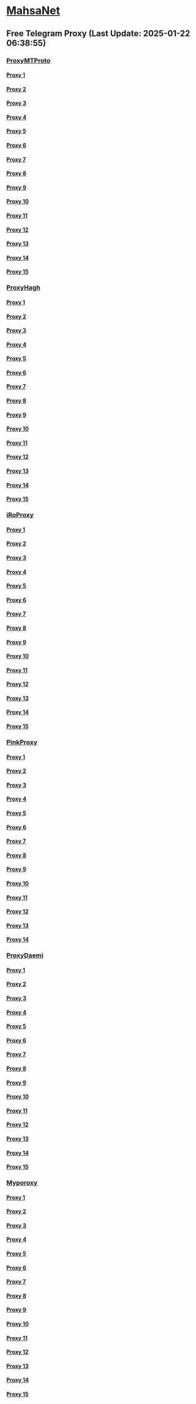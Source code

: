 
# [MahsaNet](https://t.me/mahsa_net)
## Free Telegram Proxy (Last Update: 2025-01-22 06:38:55)
### [ProxyMTProto](https://t.me/ProxyMTProto)
#### [Proxy 1](tg://proxy?server=kafi.ir.hamedanhaji.ir.hbtaban.ir.neoniroo.ir.rockalla.ir.t-ouch-mg.com.sairus.ir.pada-co.ir.butane-kala.com.tala-imarket.com.iot-l-ab.ir.zir-obaam.com.sistandokht.ir.recoshop.ir.academyandishe.ir.ekshabestar.ir.eyephic.ir.armantrc.ir.nahlbagsmart.store&port=443&secret=eeda411655b684fe87abf58ec2235e28167765622e62616c652e6972)
#### [Proxy 2](tg://proxy?server=bysco.ir.jalalibookshop.ir.rabinn-iru.ir.sarayketabqom.ir.chade-gan.com.ajoor-nema.ir.dr-koosha.ir.ege-co.com.topcvs.ir.diak-imia.ir.giahdaroe.ir.joombarg.com.amanatbartehran.ir.zarifplus.com.samantajhiz.ir.brdg.ir.moghaan.ir.poursiltancollection.online&port=443&secret=3dpBFlW2hP6Hq_WOwiNeKBY%3D)
#### [Proxy 3](tg://proxy?server=49.12.223.115&port=8888&secret=FgMBAgABAAH8AwOG4kw63QtY2RueWVrdGFuZXQuY29tZmFyYWthdi5jb212YW4ubmFqdmEuY29tAAAAAAAAAAAAAAAAAAAAAAAAAAAAAAAAAAA)
#### [Proxy 4](tg://proxy?server=mac.sac.tac.spacecooltern.space&port=443&secret=QSQSQSQSQSQSQSQSQSQSQQkFwZXJwbGV4aXR5LmFpkEkEkEkEkEkEkEkEkFwZXJwbGV4aXR5LmFp)
#### [Proxy 5](tg://proxy?server=caripoltng.spacyictrucar.space&port=443&secret=ee119119119119119119119119119119112D2D2D2D2D2D7765622E61707063656E7465722E6D73692D2D2D2D2D2Df)
#### [Proxy 6](tg://proxy?server=14.102.10.148&port=8443&secret=eeNEgYdJvXrFGRMCIMJdCQ)
#### [Proxy 7](tg://proxy?server=65.21.148.21&port=888&secret=FgMBAgABAAH8AwOG4kw63QtY2RueWVrdGFuZXQuY29tZmFyYWthdi5jb212YW4ubmFqdmEuY29tAAAAAAAAAAAAAAAAAAAAAAAAAAAAAAAAAAA)
#### [Proxy 8](tg://proxy?server=65.21.57.52&port=888&secret=FgMBAgABAAH8AwOG4kw63QtY2RueWVrdGFuZXQuY29tZmFyYWthdi5jb212YW4ubmFqdmEuY29tAAAAAAAAAAAAAAAAAAAAAAAAAAAAAAAAAAA)
#### [Proxy 9](tg://proxy?server=14.102.10.149&port=8443&secret=eeNEgYdJvXrFGRMCIMJdCQ)
#### [Proxy 10](tg://proxy?server=172.232.157.170&port=65&secret=7gAA8A8Pd1VV____9QBuLmktLS0tLS13ZWIuYXBwY2VudGVyLm1zaS0tLS0tLQ)
#### [Proxy 11](tg://proxy?server=172.232.157.163&port=65&secret=7gAA8A8Pd1VV____9QBuLmktLS0tLS13ZWIuYXBwY2VudGVyLm1zaS0tLS0tLQ)
#### [Proxy 12](tg://proxy?server=172.234.120.210&port=65&secret=7gAA8A8Pd1VV____9QBuLmktLS0tLS13ZWIuYXBwY2VudGVyLm1zaS0tLS0tLQ)
#### [Proxy 13](tg://proxy?server=188.245.46.205&port=65&secret=eeRighJJvXrFGRMCIMJdCQtY2RueWVrdGFuZXQuY29tZmFyYWthdi5jb212YW4ubmFqdmEuY29tAAAAAAAAAAAAAAAAAAAAAAAAAAAAAAAA)
#### [Proxy 14](tg://proxy?server=graphicforyou.ir.darianco.org.ahraz14.ir.fekrez-iba.ir.denamachine.ir.voka-laeja-van.ir.aras-bazar.ir.jkmserv.ir.drzahrasadr.ir.postcard.link.yosdata.com.bab01.ir.hamr-azamin.com.shias-ea-rch.ir.c-hadishab.ir.ornail.com.pamco.archi.cdn1-internet.info.&port=7443&secret=7gggggggggggggggggggggh0cmFuc2xhdGUuZ29v)
#### [Proxy 15](tg://proxy?server=graphicforyou.ir.darianco.org.ahraz14.ir.fekrez-iba.ir.denamachine.ir.voka-laeja-van.ir.aras-bazar.ir.jkmserv.ir.drzahrasadr.ir.postcard.link.yosdata.com.bab01.ir.hamr-azamin.com.shias-ea-rch.ir.c-hadishab.ir.ornail.com.pamco.archi.cdn2-internet.info.&port=7443&secret=7gggggggggggggggggggggh0cmFuc2xhdGUuZ29v)
### [ProxyHagh](https://t.me/ProxyHagh)
#### [Proxy 1](tg://proxy?server=95.217.139.130&port=443&secret=ee1603010200010001fc030386e24c3add726161682e6972)
#### [Proxy 2](tg://proxy?server=95.217.139.131&port=443&secret=ee1603010200010001fc030386e24c3add726161682e6972)
#### [Proxy 3](tg://proxy?server=95.217.139.130&port=443&secret=ee1603010200010001fc030386e24c3add726161682e6972)
#### [Proxy 4](tg://proxy?server=95.217.139.131&port=443&secret=ee1603010200010001fc030386e24c3add726161682e6972)
#### [Proxy 5](tg://proxy?server=95.217.139.130&port=443&secret=ee1603010200010001fc030386e24c3add726161682e6972)
#### [Proxy 6](tg://proxy?server=95.217.139.131&port=443&secret=ee1603010200010001fc030386e24c3add726161682e6972)
#### [Proxy 7](tg://proxy?server=95.217.139.130&port=443&secret=ee1603010200010001fc030386e24c3add726161682e6972)
#### [Proxy 8](tg://proxy?server=95.217.139.131&port=443&secret=ee1603010200010001fc030386e24c3add726161682e6972)
#### [Proxy 9](tg://proxy?server=95.217.139.130&port=443&secret=ee1603010200010001fc030386e24c3add726161682e6972)
#### [Proxy 10](tg://proxy?server=95.217.139.131&port=443&secret=ee1603010200010001fc030386e24c3add726161682e6972)
#### [Proxy 11](tg://proxy?server=95.217.139.130&port=443&secret=ee1603010200010001fc030386e24c3add726161682e6972)
#### [Proxy 12](tg://proxy?server=95.217.139.131&port=443&secret=ee1603010200010001fc030386e24c3add726161682e6972)
#### [Proxy 13](tg://proxy?server=95.217.139.130&port=443&secret=ee1603010200010001fc030386e24c3add726161682e6972)
#### [Proxy 14](tg://proxy?server=95.217.139.131&port=443&secret=ee1603010200010001fc030386e24c3add726161682e6972)
#### [Proxy 15](tg://proxy?server=95.217.139.130&port=443&secret=ee1603010200010001fc030386e24c3add726161682e6972)
### [iRoProxy](https://t.me/iRoProxy)
#### [Proxy 1](tg://proxy?server=176.65.136.20&port=70&secret=1320PuNyHw_LQKT_Y7XNJw%3D%3D)
#### [Proxy 2](tg://proxy?server=93.95.115.244&port=70&secret=1320PuNyHw_LQKT_Y7XNJw%3D%3D)
#### [Proxy 3](tg://proxy?server=93.95.115.243&port=70&secret=1320PuNyHw_LQKT_Y7XNJw%3D%3D)
#### [Proxy 4](tg://proxy?server=93.95.115.232&port=70&secret=1320PuNyHw_LQKT_Y7XNJw%3D%3D)
#### [Proxy 5](tg://proxy?server=176.65.136.24&port=70&secret=1320PuNyHw_LQKT_Y7XNJw%3D%3D)
#### [Proxy 6](tg://proxy?server=176.65.136.26&port=70&secret=1320PuNyHw_LQKT_Y7XNJw%3D%3D)
#### [Proxy 7](tg://proxy?server=176.65.136.25&port=70&secret=1320PuNyHw_LQKT_Y7XNJw%3D%3D)
#### [Proxy 8](tg://proxy?server=176.65.136.22&port=70&secret=1320PuNyHw_LQKT_Y7XNJw%3D%3D)
#### [Proxy 9](tg://proxy?server=176.65.136.21&port=70&secret=1320PuNyHw_LQKT_Y7XNJw%3D%3D)
#### [Proxy 10](tg://proxy?server=176.65.136.15&port=70&secret=1320PuNyHw_LQKT_Y7XNJw%3D%3D)
#### [Proxy 11](tg://proxy?server=176.65.136.16&port=70&secret=1320PuNyHw_LQKT_Y7XNJw%3D%3D)
#### [Proxy 12](tg://proxy?server=176.65.136.13&port=70&secret=1320PuNyHw_LQKT_Y7XNJw%3D%3D)
#### [Proxy 13](tg://proxy?server=176.65.136.14&port=70&secret=1320PuNyHw_LQKT_Y7XNJw%3D%3D)
#### [Proxy 14](tg://proxy?server=93.95.115.245&port=70&secret=1320PuNyHw_LQKT_Y7XNJw%3D%3D)
#### [Proxy 15](tg://proxy?server=93.95.115.246&port=70&secret=1320PuNyHw_LQKT_Y7XNJw%3D%3D)
### [PinkProxy](https://t.me/PinkProxy)
#### [Proxy 1](tg://proxy?server=77.232.36.5&port=23&secret=eeNEgYdJvXrFGRMCIMJdCQ)
#### [Proxy 2](tg://proxy?server=185.244.182.184&port=23&secret=eeNEgYdJvXrFGRMCIMJdCQ)
#### [Proxy 3](tg://proxy?server=77.232.43.61&port=23&secret=eeNEgYdJvXrFGRMCIMJdCQ)
#### [Proxy 4](tg://proxy?server=176.65.135.44&port=69&secret=7gD_AA___wD_9VVf______VmLmtvLS0%3D)
#### [Proxy 5](tg://proxy?server=176.65.135.51&port=69&secret=7gD_AA___wD_9VVf______VmLmtvLS0%3D)
#### [Proxy 6](tg://proxy?server=176.65.135.54&port=23&secret=eeNEgYdJvXrFGRMCIMJdCQ)
#### [Proxy 7](tg://proxy?server=185.173.39.45&port=23&secret=eeNEgYdJvXrFGRMCIMJdCQ)
#### [Proxy 8](tg://proxy?server=77.232.37.166&port=23&secret=eeNEgYdJvXrFGRMCIMJdCQ)
#### [Proxy 9](tg://proxy?server=77.232.40.196&port=23&secret=eeNEgYdJvXrFGRMCIMJdCQ)
#### [Proxy 10](tg://proxy?server=176.65.135.56&port=23&secret=eeNEgYdJvXrFGRMCIMJdCQtY2RueWVrdGFuZXQuY29tZmFyYWthdi5jb212YW4ubmFqdmEuY29tAAAAAAAAAAAAAAAAAAAAAAAAAAAAAAAA)
#### [Proxy 11](tg://proxy?server=176.65.135.43&port=23&secret=eeNEgYdJvXrFGRMCIMJdCQtY2RueWVrdGFuZXQuY29tZmFyYWthdi5jb212YW4ubmFqdmEuY29tAAAAAAAAAAAAAAAAAAAAAAAAAAAAAAAA)
#### [Proxy 12](tg://proxy?server=77.232.42.169&port=23&secret=eeNEgYdJvXrFGRMCIMJdCQ)
#### [Proxy 13](tg://proxy?server=176.65.135.41&port=23&secret=eeNEgYdJvXrFGRMCIMJdCQtY2RueWVrdGFuZXQuY29tZmFyYWthdi5jb212YW4ubmFqdmEuY29tAAAAAAAAAAAAAAAAAAAAAAAAAAAAAAAA)
#### [Proxy 14](tg://proxy?server=176.65.135.42&port=23&secret=eeNEgYdJvXrFGRMCIMJdCQtY2RueWVrdGFuZXQuY29tZmFyYWthdi5jb212YW4ubmFqdmEuY29tAAAAAAAAAAAAAAAAAAAAAAAAAAAAAAAA)
### [ProxyDaemi](https://t.me/ProxyDaemi)
#### [Proxy 1](tg://proxy?server=g30.avengest.info&port=443&secret=1603010200010001fc030386e24c3add)
#### [Proxy 2](tg://proxy?server=g32.finoordmin.info&port=443&secret=1603010200010001fc030386e24c3add)
#### [Proxy 3](tg://proxy?server=irancell.ggg.irancell.irancell_yo.want_to.clash_with.this.microsoft.com.there_is_no.place_nano.localhost.bing.com.count_with_me.cyou.com.now_sudo.rm_rf.ddns.net.we_are_here.again_to_fight.with_everyone.i_am.www--namak.info.&port=443&secret=1603010200010001fc030386e24c3add)
#### [Proxy 4](tg://proxy?server=esale.denaplus.info&port=443&secret=1603010200010001fc030386e24c3add)
#### [Proxy 5](tg://proxy?server=sabos.albertogonzo.info&port=443&secret=DD1603010200010001fc030386e24c3add)
#### [Proxy 6](tg://proxy?server=sipard.bandari-felafel.info&port=443&secret=DD1603010200010001fc030386e24c3add)
#### [Proxy 7](tg://proxy?server=sipard.bandari-felafel.info&port=443&secret=1603010200010001fc030386e24c3add)
#### [Proxy 8](tg://proxy?server=sabos.albertogonzo.info&port=443&secret=1603010200010001fc030386e24c3add)
#### [Proxy 9](tg://proxy?server=myloc.fadak223.info&port=443&secret=DD1603010200010001fc030386e24c3add)
#### [Proxy 10](tg://proxy?server=manchester-city.uxfront.ir&port=443&secret=DD1603010200010001fc030386e24c3add)
#### [Proxy 11](tg://proxy?server=0912.071rond.ir&port=443&secret=DD1603010200010001fc030386e24c3add)
#### [Proxy 12](tg://proxy?server=masdar.fozie-mozie.info&port=443&secret=1603010200010001fc030386e24c3add)
#### [Proxy 13](tg://proxy?server=fotbo.farsizaban.info&port=443&secret=DD1603010200010001fc030386e24c3add)
#### [Proxy 14](tg://proxy?server=radio.bstanisonati.info&port=443&secret=1603010200010001fc030386e24c3add)
#### [Proxy 15](tg://proxy?server=5.75.202.25&port=7777&secret=1320PuNyHw_LQKT_Y7XNJw%3D%3D)
### [Myporoxy](https://t.me/Myporoxy)
#### [Proxy 1](tg://proxy?server=Sorse.nomazh.4.2.2.4.woovoon.tololop-bomazhin.info.&port=5777&secret=FpABAzMBhwH8AwOG6Iyb3Q==)
#### [Proxy 2](tg://proxy?server=192.168.1.1.apt-kernel.org.copan-moban.info.&port=2040&secret=DDBighLLvXrFGRMCBVJdFQRueWVrdGFuZXQuY29tZmFyYTrhdi5jb212YZ6ubmFqXeEuY29tAAAAAAAAAAAAAAAAAAAAAAAAAAAAAAAAAAAAAAAAAAAAAAAAAAAAAAAAAAAAAAAAAAAAAAAAAAAAAAAAAAAAAAAAAAAAAAAAAAAAAAA)
#### [Proxy 3](tg://proxy?server=142.250.181.36.borgano.firefox.com.qoein-man.info.&port=443&secret=7gAA8A8Pd1VV____9QBuLmktLS0tLS13ZWIuYXBwY2VudGVyLm1zaS0tLS0tLQ==)
#### [Proxy 4](tg://proxy?server=cloudflare.com.nokia.com.co.uk.do_yo.want_to.clash_with.this.www.microsoft.com.there_is_no.place_like.localwest.www.bing.com.count_with_me.cyou.net.digikala.com.www.enamad.ir.www.google.com.again_to_fight.everyone.i_am.the_internet.avadox-zhoan.info.&port=1201&secret=DDBighLLvXrFGRMCBVJdFQRueWVrdGFuZXQuY29tZmFyYTrhdi5jb212YZ6ubmFqXeEuY29tAAAAAAAAAAAAAAAAAAAAAAAAAAAAAAAAAAAAAAAAAAAAAAAAAAAAAAAAAAAAAAAAAAAAAAAAAAAAAAAAAAAAAAAAAAAAAAAAAAAAAAA)
#### [Proxy 5](tg://proxy?server=Sorse.nomazh.4.2.2.4.woovoon.tololop-bomazhin.info.&port=5777&secret=FpABAzMBhwH8AwOG6Iyb3Q==)
#### [Proxy 6](tg://proxy?server=192.168.1.1.apt-kernel.org.copan-moban.info.&port=2040&secret=DDBighLLvXrFGRMCBVJdFQRueWVrdGFuZXQuY29tZmFyYTrhdi5jb212YZ6ubmFqXeEuY29tAAAAAAAAAAAAAAAAAAAAAAAAAAAAAAAAAAAAAAAAAAAAAAAAAAAAAAAAAAAAAAAAAAAAAAAAAAAAAAAAAAAAAAAAAAAAAAAAAAAAAAA)
#### [Proxy 7](tg://proxy?server=142.250.181.36.borgano.firefox.com.qoein-man.info.&port=443&secret=7gAA8A8Pd1VV____9QBuLmktLS0tLS13ZWIuYXBwY2VudGVyLm1zaS0tLS0tLQ==)
#### [Proxy 8](tg://proxy?server=cloudflare.com.nokia.com.co.uk.do_yo.want_to.clash_with.this.www.microsoft.com.there_is_no.place_like.localwest.www.bing.com.count_with_me.cyou.net.digikala.com.www.enamad.ir.www.google.com.again_to_fight.everyone.i_am.the_internet.avadox-zhoan.info.&port=1201&secret=DDBighLLvXrFGRMCBVJdFQRueWVrdGFuZXQuY29tZmFyYTrhdi5jb212YZ6ubmFqXeEuY29tAAAAAAAAAAAAAAAAAAAAAAAAAAAAAAAAAAAAAAAAAAAAAAAAAAAAAAAAAAAAAAAAAAAAAAAAAAAAAAAAAAAAAAAAAAAAAAAAAAAAAAA)
#### [Proxy 9](tg://proxy?server=Sorse.nomazh.4.2.2.4.woovoon.tololop-bomazhin.info.&port=5777&secret=FpABAzMBhwH8AwOG6Iyb3Q==)
#### [Proxy 10](tg://proxy?server=192.168.1.1.apt-kernel.org.copan-moban.info.&port=2040&secret=DDBighLLvXrFGRMCBVJdFQRueWVrdGFuZXQuY29tZmFyYTrhdi5jb212YZ6ubmFqXeEuY29tAAAAAAAAAAAAAAAAAAAAAAAAAAAAAAAAAAAAAAAAAAAAAAAAAAAAAAAAAAAAAAAAAAAAAAAAAAAAAAAAAAAAAAAAAAAAAAAAAAAAAAA)
#### [Proxy 11](tg://proxy?server=142.250.181.36.borgano.firefox.com.qoein-man.info.&port=443&secret=7gAA8A8Pd1VV____9QBuLmktLS0tLS13ZWIuYXBwY2VudGVyLm1zaS0tLS0tLQ==)
#### [Proxy 12](tg://proxy?server=cloudflare.com.nokia.com.co.uk.do_yo.want_to.clash_with.this.www.microsoft.com.there_is_no.place_like.localwest.www.bing.com.count_with_me.cyou.net.digikala.com.www.enamad.ir.www.google.com.again_to_fight.everyone.i_am.the_internet.avadox-zhoan.info.&port=1201&secret=DDBighLLvXrFGRMCBVJdFQRueWVrdGFuZXQuY29tZmFyYTrhdi5jb212YZ6ubmFqXeEuY29tAAAAAAAAAAAAAAAAAAAAAAAAAAAAAAAAAAAAAAAAAAAAAAAAAAAAAAAAAAAAAAAAAAAAAAAAAAAAAAAAAAAAAAAAAAAAAAAAAAAAAAA)
#### [Proxy 13](tg://proxy?server=Sorse.nomazh.4.2.2.4.woovoon.tololop-bomazhin.info.&port=5777&secret=FpABAzMBhwH8AwOG6Iyb3Q==)
#### [Proxy 14](tg://proxy?server=192.168.1.1.apt-kernel.org.copan-moban.info.&port=2040&secret=DDBighLLvXrFGRMCBVJdFQRueWVrdGFuZXQuY29tZmFyYTrhdi5jb212YZ6ubmFqXeEuY29tAAAAAAAAAAAAAAAAAAAAAAAAAAAAAAAAAAAAAAAAAAAAAAAAAAAAAAAAAAAAAAAAAAAAAAAAAAAAAAAAAAAAAAAAAAAAAAAAAAAAAAA)
#### [Proxy 15](tg://proxy?server=142.250.181.36.borgano.firefox.com.qoein-man.info.&port=443&secret=7gAA8A8Pd1VV____9QBuLmktLS0tLS13ZWIuYXBwY2VudGVyLm1zaS0tLS0tLQ==)

    